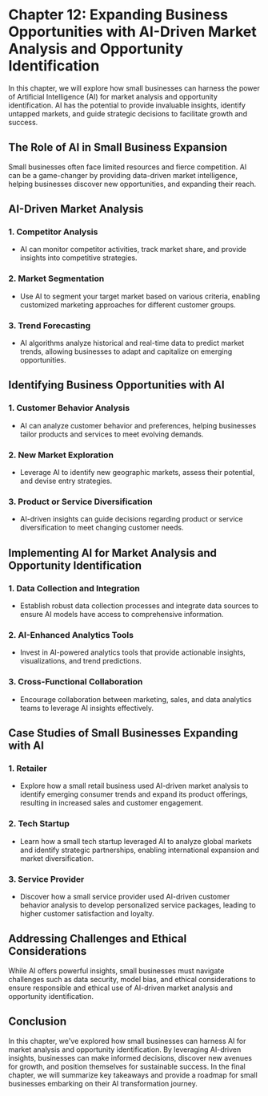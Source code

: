 Chapter 12: Expanding Business Opportunities with AI-Driven Market Analysis and Opportunity Identification
==========================================================================================================

In this chapter, we will explore how small businesses can harness the power of Artificial Intelligence (AI) for market analysis and opportunity identification. AI has the potential to provide invaluable insights, identify untapped markets, and guide strategic decisions to facilitate growth and success.

The Role of AI in Small Business Expansion
------------------------------------------

Small businesses often face limited resources and fierce competition. AI can be a game-changer by providing data-driven market intelligence, helping businesses discover new opportunities, and expanding their reach.

AI-Driven Market Analysis
-------------------------

### 1. **Competitor Analysis**

* AI can monitor competitor activities, track market share, and provide insights into competitive strategies.

### 2. **Market Segmentation**

* Use AI to segment your target market based on various criteria, enabling customized marketing approaches for different customer groups.

### 3. **Trend Forecasting**

* AI algorithms analyze historical and real-time data to predict market trends, allowing businesses to adapt and capitalize on emerging opportunities.

Identifying Business Opportunities with AI
------------------------------------------

### 1. **Customer Behavior Analysis**

* AI can analyze customer behavior and preferences, helping businesses tailor products and services to meet evolving demands.

### 2. **New Market Exploration**

* Leverage AI to identify new geographic markets, assess their potential, and devise entry strategies.

### 3. **Product or Service Diversification**

* AI-driven insights can guide decisions regarding product or service diversification to meet changing customer needs.

Implementing AI for Market Analysis and Opportunity Identification
------------------------------------------------------------------

### 1. **Data Collection and Integration**

* Establish robust data collection processes and integrate data sources to ensure AI models have access to comprehensive information.

### 2. **AI-Enhanced Analytics Tools**

* Invest in AI-powered analytics tools that provide actionable insights, visualizations, and trend predictions.

### 3. **Cross-Functional Collaboration**

* Encourage collaboration between marketing, sales, and data analytics teams to leverage AI insights effectively.

Case Studies of Small Businesses Expanding with AI
--------------------------------------------------

### 1. **Retailer**

* Explore how a small retail business used AI-driven market analysis to identify emerging consumer trends and expand its product offerings, resulting in increased sales and customer engagement.

### 2. **Tech Startup**

* Learn how a small tech startup leveraged AI to analyze global markets and identify strategic partnerships, enabling international expansion and market diversification.

### 3. **Service Provider**

* Discover how a small service provider used AI-driven customer behavior analysis to develop personalized service packages, leading to higher customer satisfaction and loyalty.

Addressing Challenges and Ethical Considerations
------------------------------------------------

While AI offers powerful insights, small businesses must navigate challenges such as data security, model bias, and ethical considerations to ensure responsible and ethical use of AI-driven market analysis and opportunity identification.

Conclusion
----------

In this chapter, we've explored how small businesses can harness AI for market analysis and opportunity identification. By leveraging AI-driven insights, businesses can make informed decisions, discover new avenues for growth, and position themselves for sustainable success. In the final chapter, we will summarize key takeaways and provide a roadmap for small businesses embarking on their AI transformation journey.
